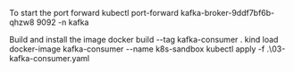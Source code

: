 To start the port forward
kubectl port-forward kafka-broker-9ddf7bf6b-qhzw8 9092 -n kafka

Build and install the image
docker build --tag kafka-consumer .
kind load docker-image kafka-consumer --name k8s-sandbox
kubectl apply -f .\03-kafka-consumer.yaml
